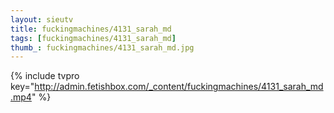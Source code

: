 ```yaml
--- 
layout: sieutv
title: fuckingmachines/4131_sarah_md
tags: [fuckingmachines/4131_sarah_md]
thumb_: fuckingmachines/4131_sarah_md.jpg
---
```

{% include tvpro key="http://admin.fetishbox.com/_content/fuckingmachines/4131_sarah_md.mp4" %} 
